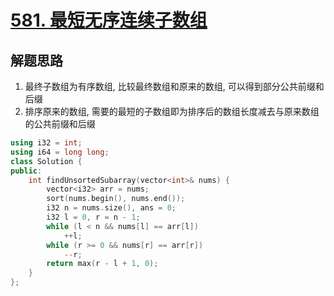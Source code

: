 # [581. 最短无序连续子数组](https://leetcode.cn/problems/shortest-unsorted-continuous-subarray/)

## 解题思路

1. 最终子数组为有序数组, 比较最终数组和原来的数组, 可以得到部分公共前缀和后缀
1. 排序原来的数组, 需要的最短的子数组即为排序后的数组长度减去与原来数组的公共前缀和后缀

```cpp
using i32 = int;
using i64 = long long;
class Solution {
public:
    int findUnsortedSubarray(vector<int>& nums) {
        vector<i32> arr = nums;
        sort(nums.begin(), nums.end());
        i32 n = nums.size(), ans = 0;
        i32 l = 0, r = n - 1;
        while (l < n && nums[l] == arr[l])
            ++l;
        while (r >= 0 && nums[r] == arr[r])
            --r;
        return max(r - l + 1, 0);
    }
};

```
